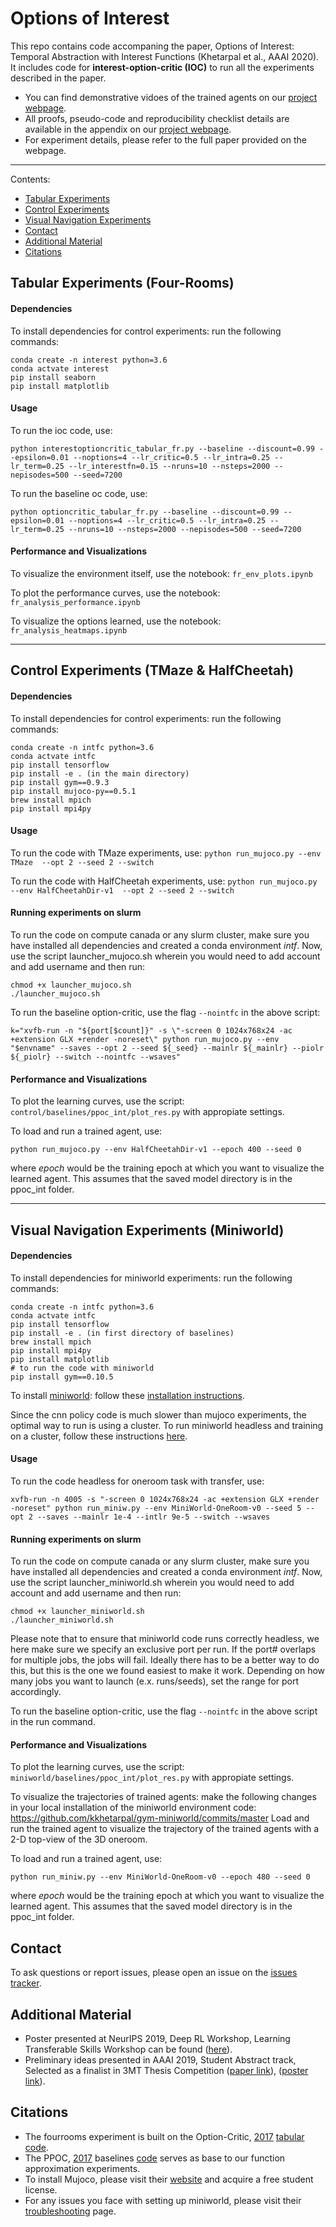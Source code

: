 # Options of Interest
This repo contains code accompaning the paper, Options of Interest: Temporal Abstraction with Interest Functions (Khetarpal et al., AAAI 2020). It includes code for **interest-option-critic (IOC)** to run all the experiments described in the paper.


* You can find demonstrative vidoes of the trained agents on our [project webpage](https://sites.google.com/view/optionsofinterest).
* All proofs, pseudo-code and reproducibility checklist details are available in the appendix on our [project webpage](https://sites.google.com/view/optionsofinterest).
* For experiment details, please refer to the full paper provided on the webpage. 
------------------------------------------------------------------------------------------------------------------------------------------------------------------------

Contents:
- [Tabular Experiments](#tabular-experiments-four-rooms)
- [Control Experiments](#control-experiments-tmaze--halfcheetah)
- [Visual Navigation Experiments](#visual-navigation-experiments-miniworld)
- [Contact](#contact)
- [Additional Material](#additional-material)
- [Citations](#citations)




## Tabular Experiments (Four-Rooms)

#### Dependencies
To install dependencies for control experiments: run the following commands:
```
conda create -n interest python=3.6
conda actvate interest
pip install seaborn
pip install matplotlib
```

#### Usage
To run the ioc code, use:
```
python interestoptioncritic_tabular_fr.py --baseline --discount=0.99 --epsilon=0.01 --noptions=4 --lr_critic=0.5 --lr_intra=0.25 --lr_term=0.25 --lr_interestfn=0.15 --nruns=10 --nsteps=2000 --nepisodes=500 --seed=7200
```

To run the baseline oc code, use:
```
python optioncritic_tabular_fr.py --baseline --discount=0.99 --epsilon=0.01 --noptions=4 --lr_critic=0.5 --lr_intra=0.25 --lr_term=0.25 --nruns=10 --nsteps=2000 --nepisodes=500 --seed=7200
```

#### Performance and Visualizations
To visualize the environment itself, use the notebook: `fr_env_plots.ipynb`

To plot the performance curves, use the notebook: `fr_analysis_performance.ipynb`

To visualize the options learned, use the notebook: `fr_analysis_heatmaps.ipynb`

------------------------------------------------------------------------------------------------------------------------------------------------------------------------
## Control Experiments (TMaze & HalfCheetah)


#### Dependencies
To install dependencies for control experiments: run the following commands:
```
conda create -n intfc python=3.6
conda actvate intfc
pip install tensorflow
pip install -e . (in the main directory)
pip install gym==0.9.3
pip install mujoco-py==0.5.1
brew install mpich
pip install mpi4py
```


#### Usage
To run the code with TMaze experiments, use:
```python run_mujoco.py --env TMaze  --opt 2 --seed 2 --switch```


To run the code with HalfCheetah experiments, use:
```python run_mujoco.py --env HalfCheetahDir-v1  --opt 2 --seed 2 --switch```


#### Running experiments on slurm
To run the code on compute canada or any slurm cluster, make sure you have installed all dependencies and created a conda environment _intf_. 
Now, use the script launcher_mujoco.sh wherein you would need to add account and add username and then run:
```
chmod +x launcher_mujoco.sh
./launcher_mujoco.sh
```

To run the baseline option-critic, use the flag `--nointfc` in the above script:
```
k="xvfb-run -n "${port[$count]}" -s \"-screen 0 1024x768x24 -ac +extension GLX +render -noreset\" python run_mujoco.py --env "$envname" --saves --opt 2 --seed ${_seed} --mainlr ${_mainlr} --piolr ${_piolr} --switch --nointfc --wsaves"
```

#### Performance and Visualizations
To plot the learning curves, use the script: `control/baselines/ppoc_int/plot_res.py` with appropiate settings. 

To load and run a trained agent, use:
```
python run_mujoco.py --env HalfCheetahDir-v1 --epoch 400 --seed 0
``` 
where _epoch_ would be the training epoch at which you want to visualize the learned agent. This assumes that the saved model directory is in the ppoc_int folder.



------------------------------------------------------------------------------------------------------------------------------------------------------------------------
## Visual Navigation Experiments (Miniworld)

#### Dependencies
To install dependencies for miniworld experiments: run the following commands:
```
conda create -n intfc python=3.6
conda actvate intfc
pip install tensorflow
pip install -e . (in first directory of baselines)
brew install mpich
pip install mpi4py
pip install matplotlib
# to run the code with miniworld
pip install gym==0.10.5
```

To install [miniworld](https://github.com/maximecb/gym-miniworld): follow these [installation instructions](https://github.com/maximecb/gym-miniworld#installation).

Since the cnn policy code is much slower than mujoco experiments, the optimal way to run is using a cluster. To run miniworld headless and training on a cluster, follow these instructions [here](https://github.com/maximecb/gym-miniworld/blob/master/docs/troubleshooting.md#running-headless-and-training-on-aws).


#### Usage
To run the code headless for oneroom task with transfer, use:
```
xvfb-run -n 4005 -s "-screen 0 1024x768x24 -ac +extension GLX +render -noreset" python run_miniw.py --env MiniWorld-OneRoom-v0 --seed 5 --opt 2 --saves --mainlr 1e-4 --intlr 9e-5 --switch --wsaves
```


#### Running experiments on slurm
To run the code on compute canada or any slurm cluster, make sure you have installed all dependencies and created a conda environment _intf_. 
Now, use the script launcher_miniworld.sh wherein you would need to add account and add username and then run:
```
chmod +x launcher_miniworld.sh
./launcher_miniworld.sh
```

Please note that to ensure that miniworld code runs correctly headless, we here make sure we specify an exclusive port per run. 
If the port# overlaps for multiple jobs, the jobs will fail. Ideally there has to be a better way to do this, but this is the one we found easiest to make it work. Depending on how many jobs you want to launch (e.x. runs/seeds), set the range for port accordingly.


To run the baseline option-critic, use the flag `--nointfc` in the above script in the run command.



#### Performance and Visualizations
To plot the learning curves, use the script: `miniworld/baselines/ppoc_int/plot_res.py` with appropiate settings. 

To visualize the trajectories of trained agents: make the following changes in your local installation of the miniworld environment code: https://github.com/kkhetarpal/gym-miniworld/commits/master
Load and run the trained agent to visualize the trajectory of the trained agents with a 2-D top-view of the 3D oneroom.

To load and run a trained agent, use:
```
python run_miniw.py --env MiniWorld-OneRoom-v0 --epoch 480 --seed 0
``` 
where _epoch_ would be the training epoch at which you want to visualize the learned agent. This assumes that the saved model directory is in the ppoc_int folder.



## Contact
To ask questions or report issues, please open an issue on the [issues tracker](https://github.com/kkhetarpal/ioc/issues).


## Additional Material

* Poster presented at NeurIPS 2019, Deep RL Workshop, Learning Transferable Skills Workshop can be found ([here](https://kkhetarpal.files.wordpress.com/2019/12/neurips_drl_optionsofinterest_poster.pdf)).
* Preliminary ideas presented in AAAI 2019, Student Abstract track, Selected as a finalist in 3MT Thesis Competition ([paper link](https://www.aaai.org/ojs/index.php/AAAI/article/view/5114)), ([poster link](https://kkhetarpal.files.wordpress.com/2019/08/poster_interestfunctions.pdf)).


## Citations
* The fourrooms experiment is built on the Option-Critic, [2017](https://www.aaai.org/ocs/index.php/AAAI/AAAI17/paper/download/14858/14328) [tabular code](https://github.com/jeanharb/option_critic/tree/master/fourrooms).
* The PPOC, [2017](https://arxiv.org/pdf/1712.00004.pdf) baselines [code](https://github.com/mklissa/PPOC) serves as base to our function approximation experiments.
* To install Mujoco, please visit their [website](https://www.roboti.us/license.html) and acquire a free student license.
* For any issues you face with setting up miniworld, please visit their [troubleshooting](https://github.com/maximecb/gym-miniworld/blob/master/docs/troubleshooting.md) page.

